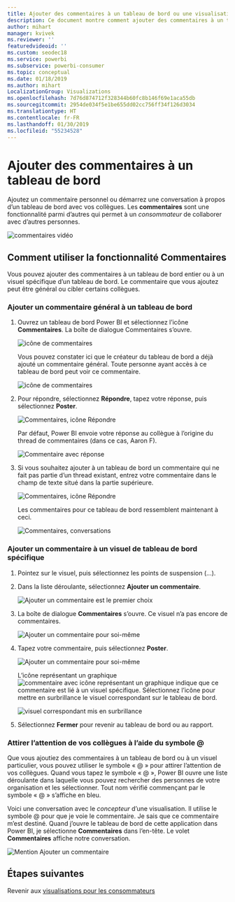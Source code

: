 ```yaml
---
title: Ajouter des commentaires à un tableau de bord ou une visualisation
description: Ce document montre comment ajouter des commentaires à un tableau de bord ou un visuel et comment les utiliser pour converser avec des collaborateurs.
author: mihart
manager: kvivek
ms.reviewer: ''
featuredvideoid: ''
ms.custom: seodec18
ms.service: powerbi
ms.subservice: powerbi-consumer
ms.topic: conceptual
ms.date: 01/18/2019
ms.author: mihart
LocalizationGroup: Visualizations
ms.openlocfilehash: 7d76d874712f328344b60fc8b146f69e1aca55db
ms.sourcegitcommit: 2954de034f5e1be655dd02cc756ff34f126d3034
ms.translationtype: HT
ms.contentlocale: fr-FR
ms.lasthandoff: 01/30/2019
ms.locfileid: "55234528"
---
```

# <a name="add-comments-to-a-dashboard"></a>Ajouter des commentaires à un tableau de bord
Ajoutez un commentaire personnel ou démarrez une conversation à propos d’un tableau de bord avec vos collègues. Les **commentaires** sont une fonctionnalité parmi d’autres qui permet à un *consommateur* de collaborer avec d’autres personnes. 

![commentaires vidéo](media/end-user-comment/comment.gif)

## <a name="how-to-use-the-comments-feature"></a>Comment utiliser la fonctionnalité Commentaires
Vous pouvez ajouter des commentaires à un tableau de bord entier ou à un visuel spécifique d’un tableau de bord. Le commentaire que vous ajoutez peut être général ou cibler certains collègues.  

### <a name="add-a-general-dashboard-comment"></a>Ajouter un commentaire général à un tableau de bord
1. Ouvrez un tableau de bord Power BI et sélectionnez l’icône **Commentaires**. La boîte de dialogue Commentaires s’ouvre.

    ![icône de commentaires](media/end-user-comment/power-bi-comment-icon.png)

    Vous pouvez constater ici que le créateur du tableau de bord a déjà ajouté un commentaire général.  Toute personne ayant accès à ce tableau de bord peut voir ce commentaire.

    ![icône de commentaires](media/end-user-comment/power-bi-dash-comment.png)

2. Pour répondre, sélectionnez **Répondre**, tapez votre réponse, puis sélectionnez **Poster**.  

    ![Commentaires, icône Répondre](media/end-user-comment/power-bi-comment-reply.png)

    Par défaut, Power BI envoie votre réponse au collègue à l’origine du thread de commentaires (dans ce cas, Aaron F). 

    ![Commentaire avec réponse](media/end-user-comment/power-bi-response.png)

 3. Si vous souhaitez ajouter à un tableau de bord un commentaire qui ne fait pas partie d’un thread existant, entrez votre commentaire dans le champ de texte situé dans la partie supérieure.

    ![Commentaires, icône Répondre](media/end-user-comment/power-bi-new-comment.png)

    Les commentaires pour ce tableau de bord ressemblent maintenant à ceci.

    ![Commentaires, conversations](media/end-user-comment/power-bi-comment-conversation.png)

### <a name="add-a-comment-to-a-specific-dashboard-visual"></a>Ajouter un commentaire à un visuel de tableau de bord spécifique
1. Pointez sur le visuel, puis sélectionnez les points de suspension (...).    
2. Dans la liste déroulante, sélectionnez **Ajouter un commentaire**.

    ![Ajouter un commentaire est le premier choix](media/end-user-comment/power-bi-comment.png)  

3.  La boîte de dialogue **Commentaires** s’ouvre. Ce visuel n’a pas encore de commentaires. 

    ![Ajouter un commentaire pour soi-même](media/end-user-comment/power-bi-comment-visual.png)  

4. Tapez votre commentaire, puis sélectionnez **Poster**.

    ![Ajouter un commentaire pour soi-même](media/end-user-comment/power-bi-comment-spike.png)  

    L’icône représentant un graphique ![commentaire avec icône représentant un graphique](media/end-user-comment/power-bi-comment-chart-icon.png) indique que ce commentaire est lié à un visuel spécifique. Sélectionnez l’icône pour mettre en surbrillance le visuel correspondant sur le tableau de bord.

    ![visuel correspondant mis en surbrillance](media/end-user-comment/power-bi-comment-highlight.png)

5. Sélectionnez **Fermer** pour revenir au tableau de bord ou au rapport.

### <a name="get-your-colleagues-attention-by-using-the--sign"></a>Attirer l’attention de vos collègues à l’aide du symbole @
Que vous ajoutiez des commentaires à un tableau de bord ou à un visuel particulier, vous pouvez utiliser le symbole « \@ » pour attirer l’attention de vos collègues.  Quand vous tapez le symbole « \@ », Power BI ouvre une liste déroulante dans laquelle vous pouvez rechercher des personnes de votre organisation et les sélectionner. Tout nom vérifié commençant par le symbole « \@ » s’affiche en bleu. 

Voici une conversation avec le *concepteur* d’une visualisation. Il utilise le symbole @ pour que je voie le commentaire. Je sais que ce commentaire m’est destiné. Quand j’ouvre le tableau de bord de cette application dans Power BI, je sélectionne **Commentaires** dans l’en-tête. Le volet **Commentaires** affiche notre conversation.

![Mention Ajouter un commentaire](media/end-user-comment/power-bi-comment-convo.png)  



## <a name="next-steps"></a>Étapes suivantes
Revenir aux [visualisations pour les consommateurs](end-user-visualizations.md)    
<!--[Select a visualization to open a report](end-user-open-report.md)-->
